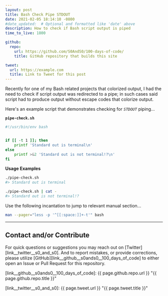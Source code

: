 ```yaml
---
layout: post
title: Bash Check Pipe STDOUT
date: 2021-02-05 18:14:10 -0800
#date_updated:  # Optional and formatted like 'date' above
description: How to check if Bash script output is piped
time_to_live: 1800

github:
  repo:
    url: https://github.com/S0AndS0/100-days-of-code/
    title: GitHub repository that builds this site

tweet:
  url: https://example.com
  title: Link to Tweet for this post
---
```




Recently for one of my Bash related projects that colorized output, I had the need to check if script output was redirected to a pipe; in such cases said script had to produce output without escape codes that colorize output.


Here's an example script that demonstrates checking for _`STDOUT`_ piping...


**`pipe-check.sh`**


```bash
#!/usr/bin/env bash


if [[ -t 1 ]]; then
    printf 'Standard out is terminal\n'
else
    printf >&2 'Standard out is not terminal!?\n'
fi
```


**Usage Examples**


```bash
./pipe-check.sh
#> Standard out is terminal

./pipe-check.sh | cat -
#> Standard out is not terminal!?
```


Use the following incantation to jump to relevant manual section...


```bash
man --pager="less -p '^[[:space:]]+-t'" bash
```


______


## Contact and/or Contribute
[heading__contact_andor_contribute]: #contact-andor-contribute


For quick questions or suggestions you may reach out on [Twitter][link__twitter__s0_and_s0]. And to report mistakes, or provide corrections, please utilize [GitHub][link__github__s0ands0__100_days_of_code] to either open an Issue or Pull Request for this repository.



[link__github__s0ands0__100_days_of_code]: {{ page.github.repo.url }} "{{ page.github.repo.title }}"

[link__twitter__s0_and_s0]: {{ page.tweet.url }} "{{ page.tweet.title }}"

